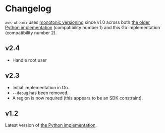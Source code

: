 # Changelog

`aws-whoami` uses [monotonic versioning](https://github.com/benkehoe/monotonic-versioning-manifesto) since v1.0 across both [the older Python implementation](https://github.com/benkehoe/aws-whoami) (compatibility number 1) and this Go implementation (compatibility number 2).

## v2.4

* Handle root user

## v2.3

* Initial implementation in Go.
* `--debug` has been removed.
* A region is now required (this appears to be an SDK constraint).

## v1.2

Latest version of [the Python implementation](https://github.com/benkehoe/aws-whoami).

